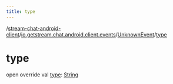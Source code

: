 ```yaml
---
title: type
---
```

/[stream-chat-android-client](../../index.md)/[io.getstream.chat.android.client.events](../index.md)/[UnknownEvent](index.md)/[type](type.md)  
  
  
  
# type  
open override val [type](type.md): [String](https://kotlinlang.org/api/latest/jvm/stdlib/kotlin/-string/index.html)
